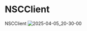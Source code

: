 # NSCClient
NSCClient 
![2025-04-05_20-30-00](https://github.com/user-attachments/assets/c9e164e0-596a-4383-ab5e-55f2a45f9d7f)
